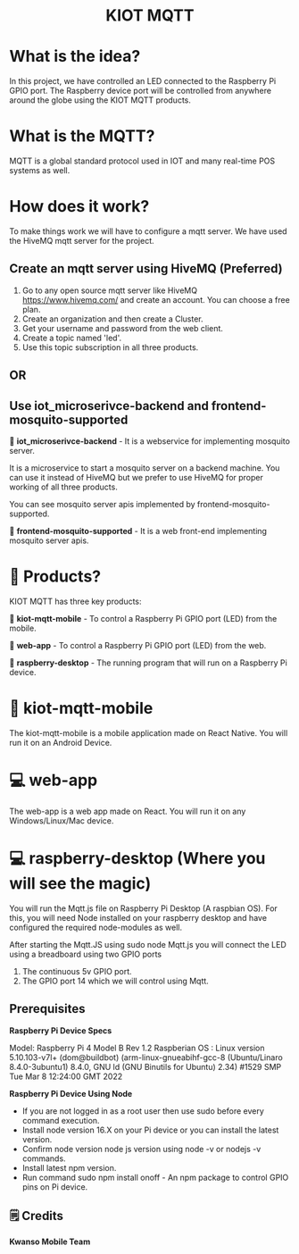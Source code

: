 <h1 align="center">
  KIOT MQTT
</h1>

# What is the idea?

In this project, we have controlled an LED connected to the Raspberry Pi GPIO port. The Raspberry device port will be controlled
from anywhere around the globe using the KIOT MQTT products.

# What is the MQTT?

MQTT is a global standard protocol used in IOT and many real-time POS systems as well.

# How does it work?

To make things work we will have to configure a mqtt server. We have used the HiveMQ mqtt server for the project.

## Create an mqtt server using HiveMQ (Preferred)
   1. Go to any open source mqtt server like HiveMQ https://www.hivemq.com/ and create an account.
      You can choose a free plan.
   2. Create an organization and then create a Cluster.
   3. Get your username and password from the web client.
   4. Create a topic named 'led'.
   5. Use this topic subscription in all three products.
   
## OR

## Use iot_microserivce-backend and frontend-mosquito-supported

  🎯 **iot_microserivce-backend** - It is a webservice for implementing mosquito server.
   
   It is a microservice to start a mosquito server on a backend machine. You can use it instead of HiveMQ but we prefer to use HiveMQ for proper working of all three products.

   You can see mosquito server apis implemented by frontend-mosquito-supported. 
   
  🎯 **frontend-mosquito-supported** - It is a web front-end implementing mosquito server apis.


# 🚀 Products?
KIOT MQTT has three key products: 

🎯 **kiot-mqtt-mobile** - To control a Raspberry Pi GPIO port (LED) from the mobile.

🎯 **web-app** - To control a Raspberry Pi GPIO port (LED) from the web.

🎯 **raspberry-desktop** - The running program that will run on a Raspberry Pi device.


# 📱 kiot-mqtt-mobile

The kiot-mqtt-mobile is a mobile application made on React Native. You will run it on an Android Device.

# 💻 web-app

The web-app is a web app made on React. You will run it on any Windows/Linux/Mac device.

# 💻 raspberry-desktop (Where you will see the magic)

You will run the Mqtt.js file on Raspberry Pi Desktop (A raspbian OS). For this, you will need Node installed on your
raspberry desktop and have configured the required node-modules as well. 

After starting the Mqtt.JS using sudo node Mqtt.js you will connect the LED using a breadboard using two GPIO ports
  1. The continuous 5v GPIO port.
  2. The GPIO port 14 which we will control using Mqtt.

##  Prerequisites
  **Raspberry Pi Device Specs**
 
  Model: Raspberry Pi 4 Model B Rev 1.2
  Raspberian OS : Linux version 5.10.103-v7l+ (dom@buildbot) (arm-linux-gnueabihf-gcc-8 (Ubuntu/Linaro 8.4.0-3ubuntu1) 8.4.0, GNU ld (GNU Binutils for Ubuntu) 2.34) #1529 SMP Tue Mar 8 12:24:00 GMT 2022


 **Raspberry Pi Device Using Node**

- If you are not logged in as a root user then use sudo before every command execution.
- Install node version 16.X on your Pi device or you can install the latest version.
- Confirm node version node js version using node -v or nodejs -v commands.
- Install latest npm version.
- Run command sudo npm install onoff - An npm package to control GPIO pins on Pi device.

## 🗒️ Credits
**Kwanso Mobile Team**